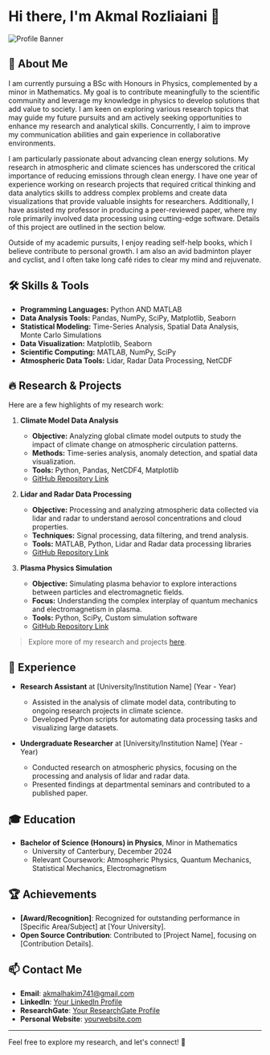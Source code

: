 # Hi there, I'm Akmal Rozliaiani 👋

![Profile Banner](https://your-banner-url.com/banner.png)

## 🚀 About Me

I am currently pursuing a BSc with Honours in Physics, complemented by a minor in Mathematics. My goal is to contribute meaningfully to the scientific community and leverage my knowledge in physics to develop solutions that add value to society. I am keen on exploring various research topics that may guide my future pursuits and am actively seeking opportunities to enhance my research and analytical skills. Concurrently, I aim to improve my communication abilities and gain experience in collaborative environments.

I am particularly passionate about advancing clean energy solutions. My research in atmospheric and climate sciences has underscored the critical importance of reducing emissions through clean energy. I have one year of experience working on research projects that required critical thinking and data analytics skills to address complex problems and create data visualizations that provide valuable insights for researchers. Additionally, I have assisted my professor in producing a peer-reviewed paper, where my role primarily involved data processing using cutting-edge software. Details of this project are outlined in the section below.

Outside of my academic pursuits, I enjoy reading self-help books, which I believe contribute to personal growth. I am also an avid badminton player and cyclist, and I often take long café rides to clear my mind and rejuvenate.

## 🛠️ Skills & Tools

- **Programming Languages:** Python AND MATLAB
- **Data Analysis Tools:** Pandas, NumPy, SciPy, Matplotlib, Seaborn
- **Statistical Modeling:** Time-Series Analysis, Spatial Data Analysis, Monte Carlo Simulations
- **Data Visualization:** Matplotlib, Seaborn
- **Scientific Computing:** MATLAB, NumPy, SciPy
- **Atmospheric Data Tools:** Lidar, Radar Data Processing, NetCDF

## 🔥 Research & Projects

Here are a few highlights of my research work:

1. **Climate Model Data Analysis**
   - **Objective:** Analyzing global climate model outputs to study the impact of climate change on atmospheric circulation patterns.
   - **Methods:** Time-series analysis, anomaly detection, and spatial data visualization.
   - **Tools:** Python, Pandas, NetCDF4, Matplotlib
   - [GitHub Repository Link](https://github.com/username/climate-model-analysis)

2. **Lidar and Radar Data Processing**
   - **Objective:** Processing and analyzing atmospheric data collected via lidar and radar to understand aerosol concentrations and cloud properties.
   - **Techniques:** Signal processing, data filtering, and trend analysis.
   - **Tools:** MATLAB, Python, Lidar and Radar data processing libraries
   - [GitHub Repository Link](https://github.com/username/lidar-radar-processing)

3. **Plasma Physics Simulation**
   - **Objective:** Simulating plasma behavior to explore interactions between particles and electromagnetic fields.
   - **Focus:** Understanding the complex interplay of quantum mechanics and electromagnetism in plasma.
   - **Tools:** Python, SciPy, Custom simulation software
   - [GitHub Repository Link](https://github.com/username/plasma-physics-simulation)

> Explore more of my research and projects [here](https://github.com/username?tab=repositories).

## 💼 Experience

- **Research Assistant** at [University/Institution Name] (Year - Year)
  - Assisted in the analysis of climate model data, contributing to ongoing research projects in climate science.
  - Developed Python scripts for automating data processing tasks and visualizing large datasets.

- **Undergraduate Researcher** at [University/Institution Name] (Year - Year)
  - Conducted research on atmospheric physics, focusing on the processing and analysis of lidar and radar data.
  - Presented findings at departmental seminars and contributed to a published paper.

## 🎓 Education

- **Bachelor of Science (Honours) in Physics**, Minor in Mathematics
  - University of Canterbury, December 2024
  - Relevant Coursework: Atmospheric Physics, Quantum Mechanics, Statistical Mechanics, Electromagnetism

## 🏆 Achievements

- **[Award/Recognition]**: Recognized for outstanding performance in [Specific Area/Subject] at [Your University].
- **Open Source Contribution**: Contributed to [Project Name], focusing on [Contribution Details].

## 📫 Contact Me

- **Email**: akmalhakim741@gmail.com
- **LinkedIn**: [Your LinkedIn Profile](https://linkedin.com/in/username)
- **ResearchGate**: [Your ResearchGate Profile](https://www.researchgate.net/profile/username)
- **Personal Website**: [yourwebsite.com](https://yourwebsite.com)

---

Feel free to explore my research, and let's connect! 🚀
